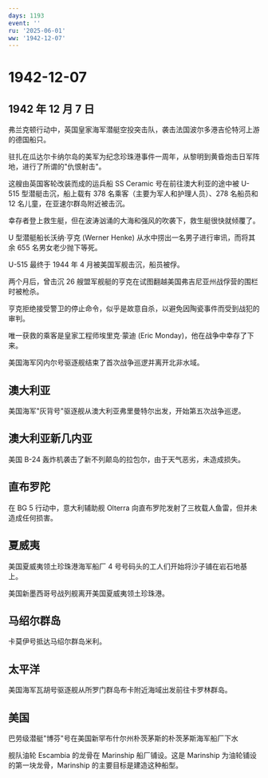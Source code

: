 ```yaml
---
days: 1193
event: ''
ru: '2025-06-01'
ww: '1942-12-07'
---
```


# 1942-12-07

## 1942 年 12 月 7 日

弗兰克顿行动中，英国皇家海军潜艇空投突击队，袭击法国波尔多港吉伦特河上游的德国船只。

驻扎在瓜达尔卡纳尔岛的美军为纪念珍珠港事件一周年，从黎明到黄昏炮击日军阵地，进行了所谓的"仇恨射击"。

这艘由英国客轮改装而成的运兵船 SS Ceramic 号在前往澳大利亚的途中被 U-515
型潜艇击沉，船上载有 378 名乘客（主要为军人和护理人员）、278 名船员和 12
名儿童，在亚速尔群岛附近被击沉。

幸存者登上救生艇，但在波涛汹涌的大海和强风的吹袭下，救生艇很快就倾覆了。

U 型潜艇船长沃纳·亨克 (Werner Henke)
从水中捞出一名男子进行审讯，而将其余 655 名男女老少抛下等死。

U-515 最终于 1944 年 4 月被美国军舰击沉，船员被俘。

两个月后，曾击沉 26
艘盟军舰艇的亨克在试图翻越美国弗吉尼亚州战俘营的围栏时被枪杀。

亨克拒绝接受警卫的停止命令，似乎是故意自杀，以避免因陶瓷事件而受到战犯的审判。

唯一获救的乘客是皇家工程师埃里克·蒙迪 (Eric
Monday)，他在战争中幸存了下来。

美国海军冈内尔号驱逐舰结束了首次战争巡逻并离开北非水域。

## 澳大利亚

美国海军"灰背号"驱逐舰从澳大利亚弗里曼特尔出发，开始第五次战争巡逻。

## 澳大利亚新几内亚

美国 B-24 轰炸机袭击了新不列颠岛的拉包尔，由于天气恶劣，未造成损失。

## 直布罗陀

在 BG 5 行动中，意大利辅助舰 Olterra
向直布罗陀发射了三枚载人鱼雷，但并未造成任何损害。

## 夏威夷

美国夏威夷领土珍珠港海军船厂 4
号号码头的工人们开始将沙子铺在岩石地基上。

美国新墨西哥号战列舰离开美国夏威夷领土珍珠港。

## 马绍尔群岛

卡莫伊号抵达马绍尔群岛米利。

## 太平洋

美国海军瓦胡号驱逐舰从所罗门群岛布卡附近海域出发前往卡罗林群岛。

## 美国

巴劳级潜艇"博芬"号在美国新罕布什尔州朴茨茅斯的朴茨茅斯海军船厂下水

舰队油轮 Escambia 的龙骨在 Marinship 船厂铺设。这是 Marinship
为油轮铺设的第一块龙骨，Marinship 的主要目标是建造这种船型。
